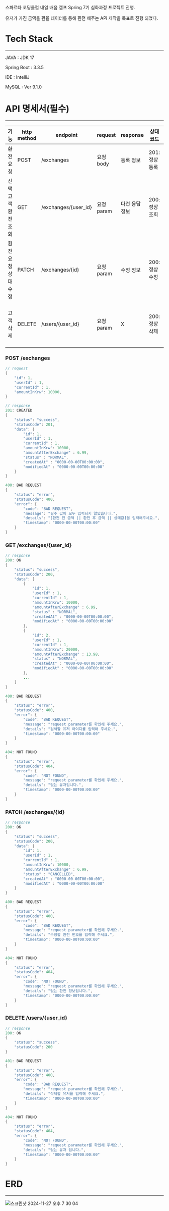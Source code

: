 스파르타 코딩클럽 내일 배움 캠프 Spring 7기 심화과정 프로젝트 진행.

유저가 가진 금액을 환율 데이터를 통해 환전 해주는 API 제작을 목표로 진행 되었다.

# Tech Stack

---

JAVA : JDK 17

Spring Boot : 3.3.5

IDE : IntelliJ

MySQL : Ver 9.1.0

# API 명세서(필수)

---

| 기능             | http method | endpoint             | request  | response | 상태코드       | 예외처리                            |
|----------------|-------------|----------------------|----------|----------|------------|---------------------------------|
| 환전 요청          | POST        | /exchanges           | 요청 body  | 등록 정보    | 201: 정상 등록 | 400: 필수값 누락                     |
| 선택 고객 환전 조회    | GET         | /exchanges/{user_id} | 요청 param | 다건 응답 정보 | 200: 정상 조회 | 400: param 누락, 404: 없는 user_id  |
| 환전 요청 상태 수정    | PATCH       | /exchanges/{id}      | 요청 param | 수정 정보    | 200: 정상 수정 | 400: 필수값 누락, 404: 없는 id         |
| 고객 삭제          | DELETE      | /users/{user_id}     | 요청 param | X        | 200: 정상 삭제 | 401: 본인이 아닌 경우, 404: 없는 user_id | 
### POST /exchanges

```java
// request
{
	"id": 1,
	"userId" : 1,
	"currentId" : 1,
	"amountInKrw": 10000,
}

// response
201: CREATED
{
	"status": "success",
	"statusCode": 201,
	"data": {
		"id": 1,
		"userId" : 1,
		"currentId" : 1,
		"amountInKrw": 10000,
		"amountAfterExchange" : 6.99,
		"status" : "NORMAL",
		"createdAt" : "0000-00-00T00:00:00",
		"modifiedAt" : "0000-00-00T00:00:00"
	}
}

400: BAD REQUEST
{
	"status": "error",
	"statusCode": 400,
	"error": {
		"code": "BAD REQUEST",
		"message": "필수 값이 모두 입력되지 않았습니다.",
		"details": "[환전 전 금액 || 환전 후 금액 || 상태값]을 입력해주세요.",
		"timestamp": "0000-00-00T00:00:00"
	}
}
```

### GET /exchanges/{user_id}

```java
// response
200: OK
{
	"status": "success",
	"statusCode": 200,
	"data": [
		{
			"id": 1,
			"userId" : 1,
			"currentId" : 1,
			"amountInKrw": 10000,
			"amountAfterExchange" : 6.99,
			"status" : "NORMAL",
			"createdAt" : "0000-00-00T00:00:00",
			"modifiedAt" : "0000-00-00T00:00:00"
		},
		{
			"id": 2,
			"userId" : 1,
			"currentId" : 1,
			"amountInKrw": 20000,
			"amountAfterExchange" : 13.98,
			"status" : "NORMAL",
			"createdAt" : "0000-00-00T00:00:00",
			"modifiedAt" : "0000-00-00T00:00:00"
		},
		...
	]
}

400: BAD REQUEST
{
	"status": "error",
	"statusCode": 400,
	"error": {
		"code": "BAD REQUEST",
		"message": "request parameter를 확인해 주세요.",
		"details": "검색할 유저 아이디를 입력해 주세요.",
		"timestamp": "0000-00-00T00:00:00"
	}
}

404: NOT FOUND
{
	"status": "error",
	"statusCode": 404,
	"error": {
		"code": "NOT FOUND",
		"message": "request parameter를 확인해 주세요.",
		"details": "없는 유저입니다.",
		"timestamp": "0000-00-00T00:00:00"
	}
}
```

### PATCH /exchanges/{id}

```java
// response
200: OK
{
	"status": "success",
	"statusCode": 200,
	"data": {
		"id": 1,
		"userId" : 1,
		"currentId" : 1,
		"amountInKrw": 10000,
		"amountAfterExchange" : 6.99,
		"status" : "CANCELLED",
		"createdAt" : "0000-00-00T00:00:00",
		"modifiedAt" : "0000-00-00T00:00:00"
	}
}

400: BAD REQUEST
{
	"status": "error",
	"statusCode": 400,
	"error": {
		"code": "BAD REQUEST",
		"message": "request parameter를 확인해 주세요.",
		"details": "수정할 환전 번호를 입력해 주세요.",
		"timestamp": "0000-00-00T00:00:00"
    }
}

404: NOT FOUND
{
	"status": "error",
	"statusCode": 404,
	"error": {
		"code": "NOT FOUND",
		"message": "request parameter를 확인해 주세요.",
		"details": "없는 환전 정보입니다.",
		"timestamp": "0000-00-00T00:00:00"
	}
}
```

### DELETE /users/{user_id}

```java
// response
200: OK
{
	"status": "success",
	"statusCode": 200
}

401: BAD REQUEST
{
	"status": "error",
	"statusCode": 400,
	"error": {
		"code": "BAD REQUEST",
		"message": "request parameter를 확인해 주세요.",
		"details": "삭제할 유저를 입력해 주세요.",
		"timestamp": "0000-00-00T00:00:00"
	}
}

404: NOT FOUND
{
	"status": "error",
	"statusCode": 404,
	"error": {
		"code": "NOT FOUND",
		"message": "request parameter를 확인해 주세요.",
		"details": "없는 유저 입니다.",
		"timestamp": "0000-00-00T00:00:00"
	}
}
```

# ERD

---

![스크린샷 2024-11-27 오후 7 30 04](https://github.com/user-attachments/assets/757f5dec-3df4-4bad-a565-69fdb642be3b)
